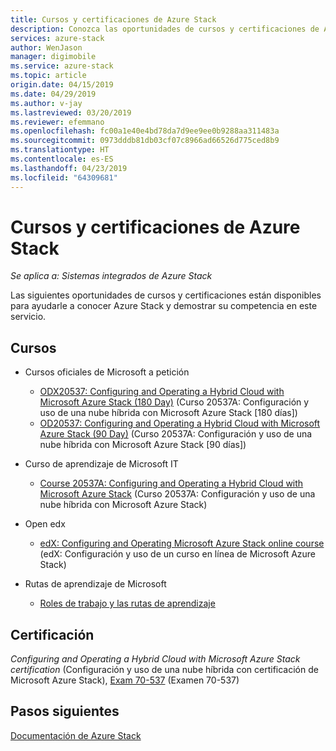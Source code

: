 ```yaml
---
title: Cursos y certificaciones de Azure Stack
description: Conozca las oportunidades de cursos y certificaciones de Azure Stack.
services: azure-stack
author: WenJason
manager: digimobile
ms.service: azure-stack
ms.topic: article
origin.date: 04/15/2019
ms.date: 04/29/2019
ms.author: v-jay
ms.lastreviewed: 03/20/2019
ms.reviewer: efemmano
ms.openlocfilehash: fc00a1e40e4bd78da7d9ee9ee0b9288aa311483a
ms.sourcegitcommit: 0973dddb81db03cf07c8966ad66526d775ced8b9
ms.translationtype: HT
ms.contentlocale: es-ES
ms.lasthandoff: 04/23/2019
ms.locfileid: "64309681"
---
```

# <a name="azure-stack-training-and-certification"></a>Cursos y certificaciones de Azure Stack

*Se aplica a: Sistemas integrados de Azure Stack*

Las siguientes oportunidades de cursos y certificaciones están disponibles para ayudarle a conocer Azure Stack y demostrar su competencia en este servicio.

## <a name="training"></a>Cursos

- Cursos oficiales de Microsoft a petición
   - [ODX20537: Configuring and Operating a Hybrid Cloud with Microsoft Azure Stack (180 Day)](https://www.microsoft.com/en-us/learning/course.aspx?cid=ODX20537) (Curso 20537A: Configuración y uso de una nube híbrida con Microsoft Azure Stack [180 días])
   - [OD20537: Configuring and Operating a Hybrid Cloud with Microsoft Azure Stack (90 Day)](https://www.microsoft.com/en-us/learning/course.aspx?cid=OD20537) (Curso 20537A: Configuración y uso de una nube híbrida con Microsoft Azure Stack [90 días])

- Curso de aprendizaje de Microsoft IT
   - [Course 20537A: Configuring and Operating a Hybrid Cloud with Microsoft Azure Stack](https://aka.ms/azsmoc) (Curso 20537A: Configuración y uso de una nube híbrida con Microsoft Azure Stack)

- Open edx
   - [edX: Configuring and Operating Microsoft Azure Stack online course](https://aka.ms/AzureStackMOOC) (edX: Configuración y uso de un curso en línea de Microsoft Azure Stack)
   
- Rutas de aprendizaje de Microsoft
   - [Roles de trabajo y las rutas de aprendizaje](https://azure.microsoft.com/training/learning-paths/)

## <a name="certification"></a>Certificación

*Configuring and Operating a Hybrid Cloud with Microsoft Azure Stack certification* (Configuración y uso de una nube híbrida con certificación de Microsoft Azure Stack), [Exam 70-537](https://www.microsoft.com/learning/exam-70-537.aspx) (Examen 70-537)

## <a name="next-steps"></a>Pasos siguientes

[Documentación de Azure Stack](/azure-stack/operator)
